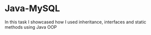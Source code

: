 # Java-MySQL
In this task I showcased how I used inheritance, interfaces and static methods using Java OOP
